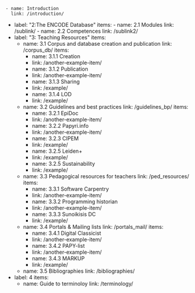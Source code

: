 
    - name: Introduction
      link: /introduction/
- label: "2:The ENCODE Database"
  items:
        - name: 2.1 Modules
          link: /sublink/
        - name: 2.2 Competences
          link: /sublink2/
- label: "3: Teaching Resources"
  items:
    - name: 3.1 Corpus and database creation and publication
      link: /corpus_db/
      items:
       - name: 3.1.1 Creation
       - link: /another-example-item/
       - name: 3.1.2 Publication
       - link: /another-example-item/
       - name: 3.1.3 Sharing
       - link: /example/
       - name: 3.1.4 LOD
       - link: /example/
    - name: 3.2 Guidelines and best practices
      link: /guidelines_bp/
      items:
       - name: 3.2.1 EpiDoc
       - link: /another-example-item/
       - name: 3.2.2 Papyri.info
       - link: /another-example-item/
       - name: 3.2.3 CIPEM
       - link: /example/
       - name: 3.2.5 Leiden+
       - link: /example/
       - name: 3.2.5 Sustainability
       - link: /example/
    - name: 3.3 Pedagogical resources for teachers
      link: /ped_resources/
      items:
       - name: 3.3.1 Software Carpentry
       - link: /another-example-item/
       - name: 3.3.2 Programming historian
       - link: /another-example-item/
       - name: 3.3.3 Sunoikisis DC 
       - link: /example/
    - name: 3.4 Portals & Mailing lists
      link: /portals_mail/
      items:
       - name: 3.4.1 Digital Classicist
       - link: /another-example-item/
       - name: 3.4.2 PAPY-list
       - link: /another-example-item/
       - name: 3.4.3 MARKUP
       - link: /example/
    - name: 3.5 Bibliographies
      link: /bibliographies/
- label: 4
  items:
    - name: Guide to terminoloy
      link: /terminology/
      
  